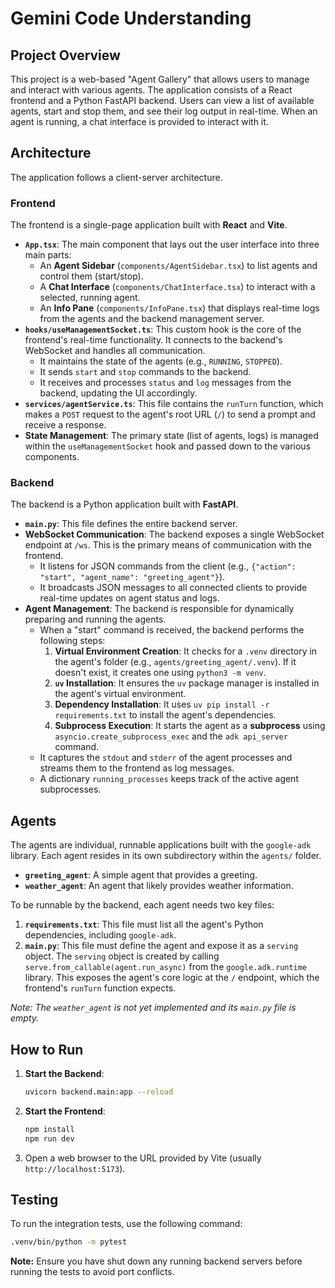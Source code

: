 # Gemini Code Understanding

## Project Overview

This project is a web-based "Agent Gallery" that allows users to manage and interact with various agents. The application consists of a React frontend and a Python FastAPI backend. Users can view a list of available agents, start and stop them, and see their log output in real-time. When an agent is running, a chat interface is provided to interact with it.

## Architecture

The application follows a client-server architecture.

### Frontend

The frontend is a single-page application built with **React** and **Vite**.

-   **`App.tsx`**: The main component that lays out the user interface into three main parts:
    -   An **Agent Sidebar** (`components/AgentSidebar.tsx`) to list agents and control them (start/stop).
    -   A **Chat Interface** (`components/ChatInterface.tsx`) to interact with a selected, running agent.
    -   An **Info Pane** (`components/InfoPane.tsx`) that displays real-time logs from the agents and the backend management server.
-   **`hooks/useManagementSocket.ts`**: This custom hook is the core of the frontend's real-time functionality. It connects to the backend's WebSocket and handles all communication.
    -   It maintains the state of the agents (e.g., `RUNNING`, `STOPPED`).
    -   It sends `start` and `stop` commands to the backend.
    -   It receives and processes `status` and `log` messages from the backend, updating the UI accordingly.
-   **`services/agentService.ts`**: This file contains the `runTurn` function, which makes a `POST` request to the agent's root URL (`/`) to send a prompt and receive a response.
-   **State Management**: The primary state (list of agents, logs) is managed within the `useManagementSocket` hook and passed down to the various components.

### Backend

The backend is a Python application built with **FastAPI**.

-   **`main.py`**: This file defines the entire backend server.
-   **WebSocket Communication**: The backend exposes a single WebSocket endpoint at `/ws`. This is the primary means of communication with the frontend.
    -   It listens for JSON commands from the client (e.g., `{"action": "start", "agent_name": "greeting_agent"}`).
    -   It broadcasts JSON messages to all connected clients to provide real-time updates on agent status and logs.
-   **Agent Management**: The backend is responsible for dynamically preparing and running the agents.
    -   When a "start" command is received, the backend performs the following steps:
        1.  **Virtual Environment Creation**: It checks for a `.venv` directory in the agent's folder (e.g., `agents/greeting_agent/.venv`). If it doesn't exist, it creates one using `python3 -m venv`.
        2.  **`uv` Installation**: It ensures the `uv` package manager is installed in the agent's virtual environment.
        3.  **Dependency Installation**: It uses `uv pip install -r requirements.txt` to install the agent's dependencies.
        4.  **Subprocess Execution**: It starts the agent as a **subprocess** using `asyncio.create_subprocess_exec` and the `adk api_server` command.
    -   It captures the `stdout` and `stderr` of the agent processes and streams them to the frontend as log messages.
    -   A dictionary `running_processes` keeps track of the active agent subprocesses.

## Agents

The agents are individual, runnable applications built with the `google-adk` library. Each agent resides in its own subdirectory within the `agents/` folder.

-   **`greeting_agent`**: A simple agent that provides a greeting.
-   **`weather_agent`**: An agent that likely provides weather information.

To be runnable by the backend, each agent needs two key files:

1.  **`requirements.txt`**: This file must list all the agent's Python dependencies, including `google-adk`.
2.  **`main.py`**: This file must define the agent and expose it as a `serving` object. The `serving` object is created by calling `serve.from_callable(agent.run_async)` from the `google.adk.runtime` library. This exposes the agent's core logic at the `/` endpoint, which the frontend's `runTurn` function expects.

*Note: The `weather_agent` is not yet implemented and its `main.py` file is empty.*

## How to Run

1.  **Start the Backend**:
    ```bash
    uvicorn backend.main:app --reload
    ```
2.  **Start the Frontend**:
    ```bash
    npm install
    npm run dev
    ```
3.  Open a web browser to the URL provided by Vite (usually `http://localhost:5173`).

## Testing

To run the integration tests, use the following command:

```bash
.venv/bin/python -m pytest
```

**Note:** Ensure you have shut down any running backend servers before running the tests to avoid port conflicts.